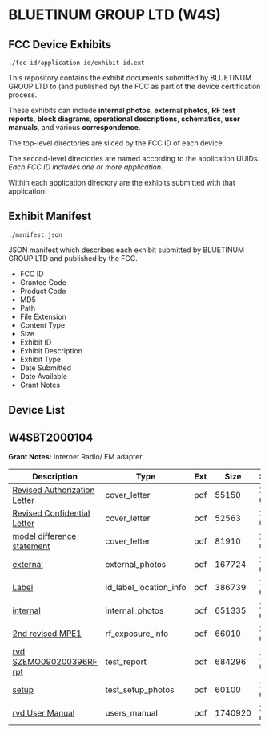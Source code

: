 # BLUETINUM GROUP LTD (W4S)
## FCC Device Exhibits

```
./fcc-id/application-id/exhibit-id.ext
```

This repository contains the exhibit documents submitted by BLUETINUM GROUP LTD to (and published by) the FCC as part of the device certification process.

These exhibits can include **internal photos**, **external photos**, **RF test reports**, **block diagrams**, **operational descriptions**, **schematics**, **user manuals**, and various **correspondence**.

The top-level directories are sliced by the FCC ID of each device.

The second-level directories are named according to the application UUIDs. *Each FCC ID includes one or more application.*

Within each application directory are the exhibits submitted with that application. 

## Exhibit Manifest

```
./manifest.json
```

JSON manifest which describes each exhibit submitted by BLUETINUM GROUP LTD and published by the FCC.

- FCC ID
- Grantee Code
- Product Code
- MD5
- Path
- File Extension
- Content Type
- Size
- Exhibit ID
- Exhibit Description
- Exhibit Type
- Date Submitted
- Date Available
- Grant Notes

## Device List
## W4SBT2000104
**Grant Notes:** Internet Radio/ FM adapter

| Description | Type | Ext | Size | Submitted | Available |
| ----------- | ---- | --- | ---- | --------- | --------- |
| [Revised Authorization Letter](W4SBT2000104/9e065e3855bcb057b215efaa60869c10/1078033.pdf) | cover_letter | pdf | 55150 | 2009-03-09 | 2009-03-09 |
| [Revised Confidential Letter](W4SBT2000104/9e065e3855bcb057b215efaa60869c10/1078034.pdf) | cover_letter | pdf | 52563 | 2009-03-09 | 2009-03-09 |
| [model difference statement](W4SBT2000104/9e065e3855bcb057b215efaa60869c10/1078022.pdf) | cover_letter | pdf | 81910 | 2009-03-09 | 2009-03-09 |
| [external](W4SBT2000104/9e065e3855bcb057b215efaa60869c10/1078023.pdf) | external_photos | pdf | 167724 | 2009-03-09 | 2009-03-09 |
| [Label](W4SBT2000104/9e065e3855bcb057b215efaa60869c10/1078037.pdf) | id_label_location_info | pdf | 386739 | 2009-03-09 | 2009-03-09 |
| [internal](W4SBT2000104/9e065e3855bcb057b215efaa60869c10/1078025.pdf) | internal_photos | pdf | 651335 | 2009-03-09 | 2009-03-09 |
| [2nd revised MPE1](W4SBT2000104/9e065e3855bcb057b215efaa60869c10/1078068.pdf) | rf_exposure_info | pdf | 66010 | 2009-03-09 | 2009-03-09 |
| [rvd SZEMO090200396RF rpt](W4SBT2000104/9e065e3855bcb057b215efaa60869c10/1078042.pdf) | test_report | pdf | 684296 | 2009-03-09 | 2009-03-09 |
| [setup](W4SBT2000104/9e065e3855bcb057b215efaa60869c10/1078030.pdf) | test_setup_photos | pdf | 60100 | 2009-03-09 | 2009-03-09 |
| [rvd User Manual](W4SBT2000104/9e065e3855bcb057b215efaa60869c10/1078031.pdf) | users_manual | pdf | 1740920 | 2009-03-09 | 2009-03-09 |
